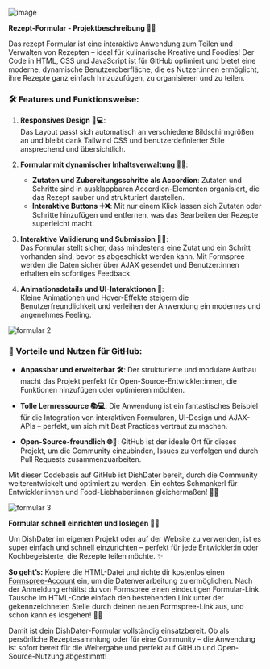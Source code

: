 
![image](https://github.com/user-attachments/assets/8f119107-f099-4ee9-b231-65340f9f3a69)




**Rezept-Formular - Projektbeschreibung 🍲📜**

Das rezept Formular ist eine interaktive Anwendung zum Teilen und Verwalten von Rezepten – ideal für kulinarische Kreative und Foodies! Der Code in HTML, CSS und JavaScript ist für GitHub optimiert und bietet eine moderne, dynamische Benutzeroberfläche, die es Nutzer:innen ermöglicht, ihre Rezepte ganz einfach hinzuzufügen, zu organisieren und zu teilen.

### 🛠️ Features und Funktionsweise:

1. **Responsives Design 📱💻**:  
   Das Layout passt sich automatisch an verschiedene Bildschirmgrößen an und bleibt dank Tailwind CSS und benutzerdefinierter Stile ansprechend und übersichtlich.

2. **Formular mit dynamischer Inhaltsverwaltung 📝✨**:  
   - **Zutaten und Zubereitungsschritte als Accordion**: Zutaten und Schritte sind in ausklappbaren Accordion-Elementen organisiert, die das Rezept sauber und strukturiert darstellen.
   - **Interaktive Buttons ➕❌**: Mit nur einem Klick lassen sich Zutaten oder Schritte hinzufügen und entfernen, was das Bearbeiten der Rezepte superleicht macht.

3. **Interaktive Validierung und Submission 🔄📩**:  
   Das Formular stellt sicher, dass mindestens eine Zutat und ein Schritt vorhanden sind, bevor es abgeschickt werden kann. Mit Formspree werden die Daten sicher über AJAX gesendet und Benutzer:innen erhalten ein sofortiges Feedback.

4. **Animationsdetails und UI-Interaktionen 💫**:  
   Kleine Animationen und Hover-Effekte steigern die Benutzerfreundlichkeit und verleihen der Anwendung ein modernes und angenehmes Feeling.
   
![formular 2](https://github.com/user-attachments/assets/ecb941de-3466-4abb-971f-678eb22489a5)

### 🚀 Vorteile und Nutzen für GitHub:

- **Anpassbar und erweiterbar 🛠️**: Der strukturierte und modulare Aufbau macht das Projekt perfekt für Open-Source-Entwickler:innen, die Funktionen hinzufügen oder optimieren möchten.

- **Tolle Lernressource 📚💻**: Die Anwendung ist ein fantastisches Beispiel für die Integration von interaktiven Formularen, UI-Design und AJAX-APIs – perfekt, um sich mit Best Practices vertraut zu machen.

- **Open-Source-freundlich 🌐🤝**: GitHub ist der ideale Ort für dieses Projekt, um die Community einzubinden, Issues zu verfolgen und durch Pull Requests zusammenzuarbeiten.

Mit dieser Codebasis auf GitHub ist DishDater bereit, durch die Community weiterentwickelt und optimiert zu werden. Ein echtes Schmankerl für Entwickler:innen und Food-Liebhaber:innen gleichermaßen! 🍲🌟

![formular 3](https://github.com/user-attachments/assets/c8538bd8-1125-4688-86b6-b262dd0c78e8)

**Formular schnell einrichten und loslegen 🍲🚀**

Um DishDater im eigenen Projekt oder auf der Website zu verwenden, ist es super einfach und schnell einzurichten – perfekt für jede Entwickler:in oder Kochbegeisterte, die Rezepte teilen möchte. ✨

**So geht’s:** Kopiere die HTML-Datei und richte dir kostenlos einen [Formspree-Account](https://formspree.io) ein, um die Datenverarbeitung zu ermöglichen. Nach der Anmeldung erhältst du von Formspree einen eindeutigen Formular-Link. Tausche im HTML-Code einfach den bestehenden Link unter der gekennzeichneten Stelle durch deinen neuen Formspree-Link aus, und schon kann es losgehen! 🍲💌

Damit ist dein DishDater-Formular vollständig einsatzbereit. Ob als persönliche Rezeptesammlung oder für eine Community – die Anwendung ist sofort bereit für die Weitergabe und perfekt auf GitHub und Open-Source-Nutzung abgestimmt!
